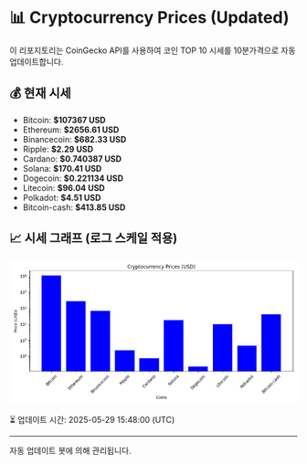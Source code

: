 
# 📊 Cryptocurrency Prices (Updated)

이 리포지토리는 CoinGecko API를 사용하여 코인 TOP 10 시세를 10분가격으로 자동 업데이트합니다.

## 💰 현재 시세
- Bitcoin: **$107367 USD**
- Ethereum: **$2656.61 USD**
- Binancecoin: **$682.33 USD**
- Ripple: **$2.29 USD**
- Cardano: **$0.740387 USD**
- Solana: **$170.41 USD**
- Dogecoin: **$0.221134 USD**
- Litecoin: **$96.04 USD**
- Polkadot: **$4.51 USD**
- Bitcoin-cash: **$413.85 USD**

## 📈 시세 그래프 (로그 스케일 적용)
![Crypto Prices](crypto_prices.png)

⏳ 업데이트 시간: 2025-05-29 15:48:00 (UTC)

---
자동 업데이트 봇에 의해 관리됩니다.
